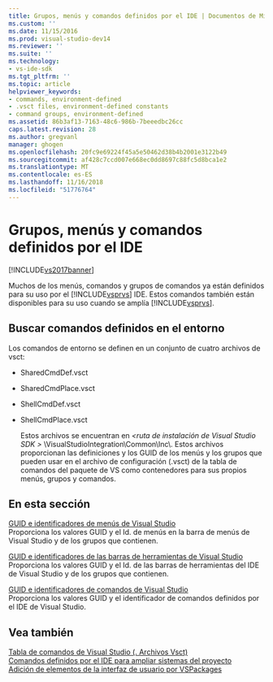 ```yaml
---
title: Grupos, menús y comandos definidos por el IDE | Documentos de Microsoft
ms.custom: ''
ms.date: 11/15/2016
ms.prod: visual-studio-dev14
ms.reviewer: ''
ms.suite: ''
ms.technology:
- vs-ide-sdk
ms.tgt_pltfrm: ''
ms.topic: article
helpviewer_keywords:
- commands, environment-defined
- .vsct files, environment-defined constants
- command groups, environment-defined
ms.assetid: 86b3af13-7163-48c6-986b-7beeedbc26cc
caps.latest.revision: 28
ms.author: gregvanl
manager: ghogen
ms.openlocfilehash: 20fc9e69224f45a5e50462d38b4b2001e3122b49
ms.sourcegitcommit: af428c7ccd007e668ec0dd8697c88fc5d8bca1e2
ms.translationtype: MT
ms.contentlocale: es-ES
ms.lasthandoff: 11/16/2018
ms.locfileid: "51776764"
---
```

# <a name="ide-defined-commands-menus-and-groups"></a>Grupos, menús y comandos definidos por el IDE
[!INCLUDE[vs2017banner](../../includes/vs2017banner.md)]

Muchos de los menús, comandos y grupos de comandos ya están definidos para su uso por el [!INCLUDE[vsprvs](../../includes/vsprvs-md.md)] IDE. Estos comandos también están disponibles para su uso cuando se amplía [!INCLUDE[vsprvs](../../includes/vsprvs-md.md)].  
  
## <a name="finding-environment-defined-commands"></a>Buscar comandos definidos en el entorno  
 Los comandos de entorno se definen en un conjunto de cuatro archivos de vsct:  
  
- SharedCmdDef.vsct  
  
- SharedCmdPlace.vsct  
  
- ShellCmdDef.vsct  
  
- ShellCmdPlace.vsct  
  
  Estos archivos se encuentran en  *\<ruta de instalación de Visual Studio SDK >* \VisualStudioIntegration\Common\Inc\\. Estos archivos proporcionan las definiciones y los GUID de los menús y los grupos que pueden usar en el archivo de configuración (.vsct) de la tabla de comandos del paquete de VS como contenedores para sus propios menús, grupos y comandos.  
  
## <a name="in-this-section"></a>En esta sección  
 [GUID e identificadores de menús de Visual Studio](../../extensibility/internals/guids-and-ids-of-visual-studio-menus.md)  
 Proporciona los valores GUID y el Id. de menús en la barra de menús de Visual Studio y de los grupos que contienen.  
  
 [GUID e identificadores de las barras de herramientas de Visual Studio](../../extensibility/internals/guids-and-ids-of-visual-studio-toolbars.md)  
 Proporciona los valores GUID y el Id. de las barras de herramientas del IDE de Visual Studio y de los grupos que contienen.  
  
 [GUID e identificadores de comandos de Visual Studio](../../extensibility/internals/guids-and-ids-of-visual-studio-commands.md)  
 Proporciona los valores GUID y el identificador de comandos definidos por el IDE de Visual Studio.  
  
## <a name="see-also"></a>Vea también  
 [Tabla de comandos de Visual Studio (. Archivos Vsct)](../../extensibility/internals/visual-studio-command-table-dot-vsct-files.md)   
 [Comandos definidos por el IDE para ampliar sistemas del proyecto](../../extensibility/internals/ide-defined-commands-for-extending-project-systems.md)   
 [Adición de elementos de la interfaz de usuario por VSPackages](../../extensibility/internals/how-vspackages-add-user-interface-elements.md)


